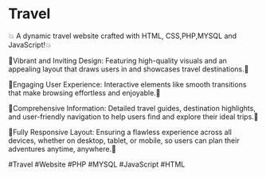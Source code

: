 # Travel

💥 A dynamic travel website crafted with HTML, CSS,PHP,MYSQL and JavaScript!💥

🌟Vibrant and Inviting Design: Featuring high-quality visuals and an appealing layout that draws users in and showcases travel destinations.🌟

🌟Engaging User Experience: Interactive elements like smooth transitions that make browsing effortless and enjoyable.🌟

🌟Comprehensive Information: Detailed travel guides, destination highlights, and user-friendly navigation to help users find and explore their ideal trips.🌟

🌟Fully Responsive Layout: Ensuring a flawless experience across all devices, whether on desktop, tablet, or mobile, so users can plan their adventures anytime, anywhere.🌟

#Travel   #Website  #PHP  #MYSQL   #JavaScript #HTML
